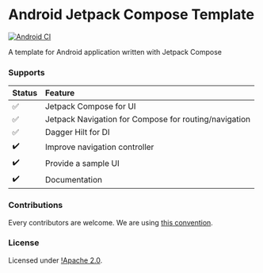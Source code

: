# Android Jetpack Compose Template
[![Android CI](https://github.com/mcatta/android-compose-template/actions/workflows/ci.yml/badge.svg)](https://github.com/mcatta/android-compose-template/actions/workflows/ci.yml)

A template for Android application written with Jetpack Compose

### Supports

Status | Feature
:-------------| :-------------|
:white_check_mark: | Jetpack Compose for UI |
:white_check_mark: | Jetpack Navigation for Compose for routing/navigation |
:white_check_mark: | Dagger Hilt for DI |
:heavy_check_mark: | Improve navigation controller |
:heavy_check_mark: | Provide a sample UI |
:heavy_check_mark: | Documentation |

### Contributions

Every contributors are welcome. We are using [this convention](https://www.conventionalcommits.org/en/v1.0.0/).

### License
Licensed under [!Apache 2.0](https://github.com/mcatta/android-compose-template/blob/main/LICENSE).